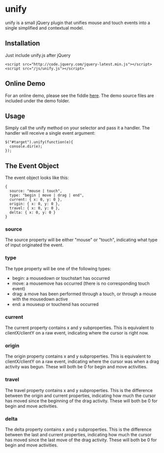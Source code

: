 unify
=====

unify is a small jQuery plugin that unifies mouse and touch events into a single simplified and contextual model.

Installation
------------

Just include unify.js after jQuery

    <script src="http://code.jquery.com/jquery-latest.min.js"></script>
    <script src="/js/unify.js"></script>

Online Demo
-----------

For an online demo, please see the fiddle [here](https://jsfiddle.net/mikefeldmeier/d0vc621k).  The demo source files are included under the demo folder.

Usage
-----

Simply call the unify method on your selector and pass it a handler.  The handler will receive a single event argument:

    $("#target").unify(function(e){
      console.dir(e);
    });

The Event Object
----------------

The event object looks like this:

    {
      source: "mouse | touch",
      type: "begin | move | drag | end",
      current: { x: 0, y: 0 },
      origin: { x: 0, y: 0 },
      travel: { x: 0, y: 0 },
      delta: { x: 0, y: 0 }
    }

### source

The source property will be either "mouse" or "touch", indicating what type of input originated the event.

### type

The type property will be one of the following types:

- begin: a mousedown or touchstart has occurred
- move: a mousemove has occurred (there is no corresponding touch event)
- drag: a move has been performed through a touch, or through a mouse with the mousedown active
- end: a mouseup or touchend has occurred

### current

The current property contains x and y subproperties.  This is equivalent to clientX/clientY on a raw event, indicating where the cursor is right now.

### origin

The origin property contains x and y subproperties.  This is equivalent to clientX/clientY on a raw event, indicating where the cursor was when a drag activity was begun.  These will both be 0 for begin and move activities.

### travel

The travel property contains x and y subproperties.  This is the difference between the origin and current properties, indicating how much the cursor has moved since the beginning of the drag activity.  These will both be 0 for begin and move activities.

### delta

The delta property contains x and y subproperties.  This is the difference between the last and current properties, indicating how much the cursor has moved since the last move of the drag activity.  These will both be 0 for begin and move activities.
















